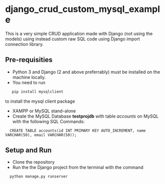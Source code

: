 # django_crud_custom_mysql_example
This is a very simple CRUD application made with Django (not using the models) using instead custom raw SQL code using Django import connection library. 

## Pre-requisities
* Python 3 and Django (2 and above preferrably) must be installed on the machine locally.
* You need to run 
``` python
   pip install mysqlclient
```
to install the mysql client package
* XAMPP or MySQL stand-alone 
* Create the MySQL Database **testprojdb** with table *accounts* on MySQL with the following SQL Commands:
``` mysql 
  CREATE TABLE accounts(id INT PRIMARY KEY AUTO_INCREMENT, name VARCHAR(50), email VARCHAR(50));
```
## Setup and Run
* Clone the repository 
* Run the the Django project from the terminal with the command 
``` python
  python manage.py runserver
```

